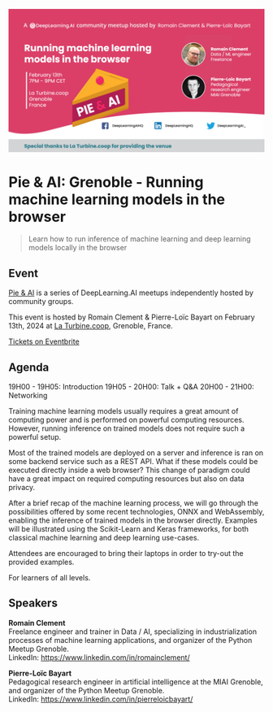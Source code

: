 ![Banner](static/banner.png)

# Pie & AI: Grenoble - Running machine learning models in the browser

> Learn how to run inference of machine learning and deep learning models locally in the browser

## Event

[Pie & AI](https://www.deeplearning.ai/events/) is a series of DeepLearning.AI meetups independently hosted by community groups.

This event is hosted by Romain Clement & Pierre-Loïc Bayart on February 13th, 2024 at [La Turbine.coop](https://turbine.coop), Grenoble, France.

[Tickets on Eventbrite](https://www.eventbrite.com/e/pie-ai-grenoble-running-machine-learning-models-in-the-browser-tickets-817407757607)

## Agenda

19H00 - 19H05: Introduction
19H05 - 20H00: Talk + Q&A
20H00 - 21H00: Networking

Training machine learning models usually requires a great amount of computing power and is performed on powerful computing resources. However, running inference on trained models does not require such a powerful setup.

Most of the trained models are deployed on a server and inference is ran on some backend service such as a REST API. What if these models could be executed directly inside a web browser? This change of paradigm could have a great impact on required computing resources but also on data privacy.

After a brief recap of the machine learning process, we will go through the possibilities offered by some recent technologies, ONNX and WebAssembly, enabling the inference of trained models in the browser directly. Examples will be illustrated using the Scikit-Learn and Keras frameworks, for both classical machine learning and deep learning use-cases.

Attendees are encouraged to bring their laptops in order to try-out the provided examples.

For learners of all levels.

## Speakers

**Romain Clement**<br>
Freelance engineer and trainer in Data / AI, specializing in industrialization processes of machine learning applications, and organizer of the Python Meetup Grenoble.<br>
LinkedIn: https://www.linkedin.com/in/romainclement/

**Pierre-Loïc Bayart**<br>
Pedagogical research engineer in artificial intelligence at the MIAI Grenoble, and organizer of the Python Meetup Grenoble.<br>
LinkedIn: https://www.linkedin.com/in/pierreloicbayart/
